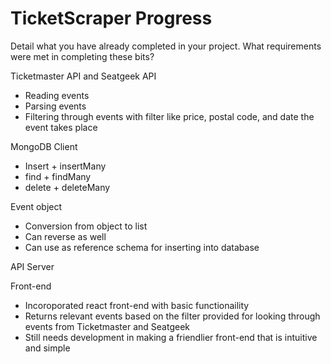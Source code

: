# TicketScraper Progress

Detail what you have already completed in your project. What requirements were met in completing these bits?

Ticketmaster API and Seatgeek API
- Reading events
- Parsing events
- Filtering through events with filter like price, postal code, and date the event takes place

MongoDB Client
- Insert + insertMany
- find + findMany
- delete + deleteMany

Event object
- Conversion from object to list
- Can reverse as well
- Can use as reference schema for inserting into database

API Server

Front-end
- Incoroporated react front-end with basic functionaility
- Returns relevant events based on the filter provided for looking through events from Ticketmaster and Seatgeek
- Still needs development in making a friendlier front-end that is intuitive and simple





